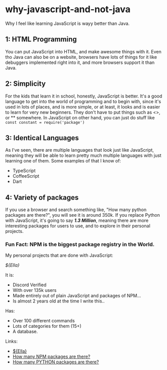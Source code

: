 # why-javascript-and-not-java

Why I feel like learning JavaScript is wayy better than Java.


## 1: HTML Programming
You can put JavaScript into HTML, and make awesome things with it.
Even tho Java can also be on a website, browsers have lots of things
for it like debuggers implemented right into it, and more browsers 
support it than Java.

## 2: Simplicity
For the kids that learn it in school, honestly, JavaScript is better.
It's a good language to get into the world of programming and to begin
with, since it's used in lots of places, and is more simple, or at least,
it looks and is easier to learn for very new beginners. They don't
have to put things such as <>, or ** somewhere. In JavaScript on other
hand, you can just do stuff like ```const constant = require('package') ```

## 3: Identical Languages
As I've seen, there are multiple languages that look just like JavaScript,
meaning they will be able to learn pretty much multiple languages with just
learning one of them.
Some examples of that I know of:

- TypeScript
- CoffeeScript
- Dart 

## 4: Variety of packages
If you use a browser and search something like, "How many python packages are there?",
you will see it is around 350k. If you replace Python with JavaScript, it's going to say
***1.3 Million***, meaning there are more interesting packages for users to use, and
to explore in their personal projects.

### Fun Fact: NPM is the biggest package registry in the World.

My personal projects that are done with JavaScript:

*${Ella}*

 It is:

- Discord Verified
- With over 135k users
- Made entirely out of plain JavaScript and packages of NPM...
- Is almost 2 years old at the time I write this..

Has:

- Over 100 different commands
- Lots of categories for them (15+)
- A database.

Links:
- [${Ella}](https://discord.com/oauth2/authorize?client_id=743292394237329440&scope=bot&permissions=8)
- [How many NPM packages are there?](https://www.google.com/search?q=how+many+npm+packages+are+there&rlz=1C1CHBF_enUS969US969&oq=how+many+npm+packages+are+there&aqs=chrome..69i57.3632j0j7&sourceid=chrome&ie=UTF-8)
- [How many PYTHON packages are there?](https://pypi.org/)
